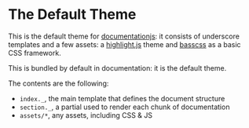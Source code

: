 # The Default Theme

This is the default theme for [documentationjs](https://github.com/documentationjs):
it consists of underscore templates and a few assets: a [highlight.js](https://highlightjs.org/)
theme and [basscss](http://www.basscss.com/) as a basic CSS framework.

This is bundled by default in documentation: it is the default theme.

The contents are the following:

- `index._`, the main template that defines the document structure
- `section._`, a partial used to render each chunk of documentation
- `assets/*`, any assets, including CSS & JS
